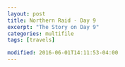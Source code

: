 ```yaml
---
layout: post
title: Northern Raid - Day 9
excerpt: "The Story on Day 9"
categories: multifile
tags: [travels]

modified: 2016-06-01T14:11:53-04:00
---
```

